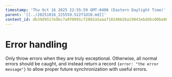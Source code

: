 ```yaml
---
timestamp: 'Thu Oct 16 2025 22:55:59 GMT-0400 (Eastern Daylight Time)'
parent: '[[../20251016_225559.522f1d10.md]]'
content_id: db39d9517e9bc7a9f0091cf2802a5aaa710248b26a19043ebddbc00ba067bc70
---
```


# Error handling

Only throw errors when they are truly exceptional. Otherwise, all normal errors should be caught, and instead return a record `{error: "the error message"}` to allow proper future synchronization with useful errors.
